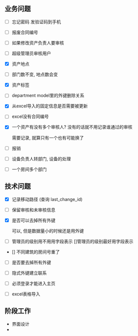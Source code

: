 

## 业务问题

- [ ] 忘记密码 发验证码到手机

- [ ] 报废合同编号

- [ ] 如果修改资产负责人要审核

- [ ] 超级管理员审核用户

- [x] 资产地点

- [ ] 部门数不变, 地点数会变

- [x] 资产标签

- [ ] department model里的外键删除关系

- [x] 从excel导入的固定信息是否需要被更新

- [ ] excel没有合同编号

- [x] 一个资产有没有多个审核人? 没有的话就不用记录谁通过的审核

  需要记录, 就算只有一个也有可能换了

- [ ] 报销

- [ ] 设备负责人转部门, 设备的处理

- [ ] 一个房间多个部门

## 技术问题

- [x] 记录移动路径 (查询 last_change_id)

- [ ] 保留审核和未审核信息

- [x] 是否可以去掉所有外键 

  可以, 但是数据量小的时候还是用外键

- [ ] 管理员的级别用不用用字段表示
[]管理员的级别最好用字段表示

- [] 不同建筑的房间号重了

- [ ] 是否要去掉所有外键 

- [ ] 隐式外键建立联系

- [ ] 必须登录才能进入主页

- [ ] excel表格导入

## 阶段工作

- 界面设计
- 
